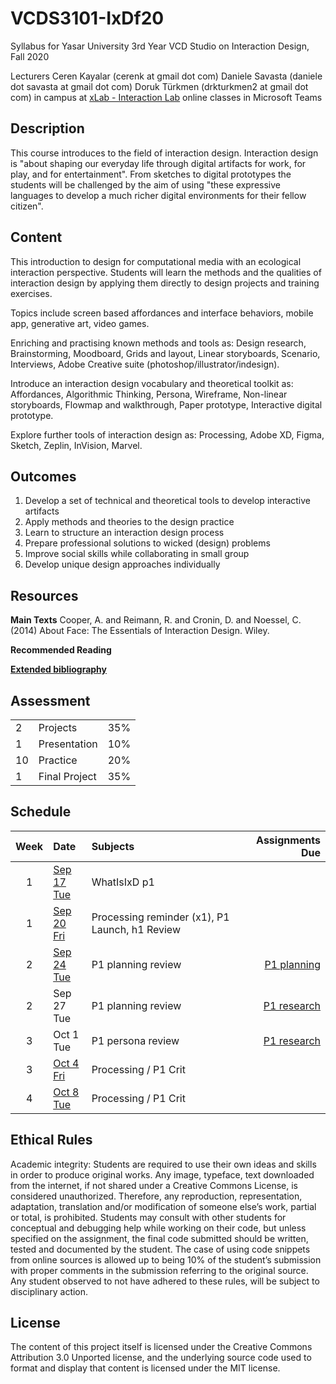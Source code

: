 # VCDS3101-IxDf20
Syllabus for Yasar University 3rd Year VCD Studio on Interaction Design, Fall 2020

Lecturers
Ceren Kayalar (cerenk at gmail dot com)
Daniele Savasta (daniele dot savasta at gmail dot com)
Doruk Türkmen (drkturkmen2 at gmail dot com)
in campus at [xLab - Interaction Lab](http://xlab.yasar.edu.tr)
online classes in Microsoft Teams

## Description
This course introduces to the field of interaction design. Interaction design is "about shaping our everyday life through digital artifacts for work, for play, and for entertainment". From sketches to digital prototypes the students will be challenged by the aim of using "these expressive languages to develop a much richer digital environments for their fellow citizen".

## Content
This introduction to design for computational media with an ecological interaction perspective. Students will learn the methods and the qualities of interaction design by applying them directly to design projects and training exercises.

Topics include screen based affordances and interface behaviors, mobile app, generative art, video games.

Enriching and practising known methods and tools as:
Design research, Brainstorming, Moodboard, Grids and layout, Linear storyboards, Scenario, Interviews, Adobe Creative suite (photoshop/illustrator/indesign).

Introduce an interaction design vocabulary and theoretical toolkit as:
Affordances, Algorithmic Thinking, Persona, Wireframe, Non-linear storyboards, Flowmap and walkthrough, Paper prototype, Interactive digital prototype.

Explore further tools of interaction design as:
Processing, Adobe XD, Figma, Sketch, Zeplin, InVision, Marvel.

## Outcomes
1. Develop a set of technical and theoretical tools to develop interactive artifacts
2. Apply methods and theories to the design practice
3. Learn to structure an interaction design process
4. Prepare professional solutions to wicked (design) problems
5. Improve social skills while collaborating in small group
6. Develop unique design approaches individually

## Resources

**Main Texts**
Cooper, A. and Reimann, R. and Cronin, D. and Noessel, C. (2014) About Face: The Essentials of Interaction Design. Wiley.

**Recommended Reading**

[**Extended bibliography**](https://github.com/ixd-izmir/ixd3102f19/blob/master/extendedBibliography.md)

## Assessment

| | | |
|-|-|-|
|2| Projects |35%|
|1| Presentation |10%|
|10| Practice |20%|
|1| Final Project |35%|


## Schedule

| Week | Date | Subjects | Assignments Due |
|:---:|:-------------|:-------------| -----:|
| 1 | [Sep 17<br>Tue](https://github.com/ixd-izmir/ixd3101f19/blob/master/daily/sep17tue.md) | WhatIsIxD p1 | |
| 1 | [Sep 20<br>Fri](https://github.com/ixd-izmir/ixd3101f19/blob/master/daily/sep20fri.md) | Processing reminder (x1), P1 Launch, h1 Review | |
| 2 | [Sep 24<br>Tue](https://github.com/ixd-izmir/ixd3101f19/blob/master/daily/sep24tue.md) | P1 planning review | [P1 planning](https://github.com/ixd-izmir/ixd3101f19/blob/master/projects/p1_kiosk.md)|
| 2 | Sep 27<br>Tue | P1 planning review | [P1 research](https://github.com/ixd-izmir/ixd3101f19/blob/master/projects/p1_kiosk.md)|
| 3 | Oct 1<br>Tue | P1 persona review | [P1 research](https://github.com/ixd-izmir/ixd3101f19/blob/master/projects/p1_kiosk.md)|
| 3 | [Oct 4<br>Fri](https://github.com/ixd-izmir/ixd3101f19/blob/master/daily/oct4fri.md) | Processing / P1 Crit  | |
| 4	| [Oct 8<br>Tue]() | Processing / P1 Crit | | 

## Ethical Rules
Academic integrity: Students are required to use their own ideas and skills in order to produce original works. Any image, typeface, text downloaded from the internet, if not shared under a Creative Commons License, is considered unauthorized. Therefore, any reproduction, representation, adaptation, translation and/or modification of someone else’s work, partial or total, is prohibited. Students may consult with other students for conceptual and debugging help while working on their code, but unless specified on the assignment, the final code submitted should be written, tested and documented by the student. The case of using code snippets from online sources is allowed up to being 10% of the student’s submission with proper comments in the submission referring to the original source. Any student observed to not have adhered to these rules, will be subject to disciplinary action.

## License
The content of this project itself is licensed under the Creative Commons Attribution 3.0 Unported license, and the underlying source code used to format and display that content is licensed under the MIT license.
